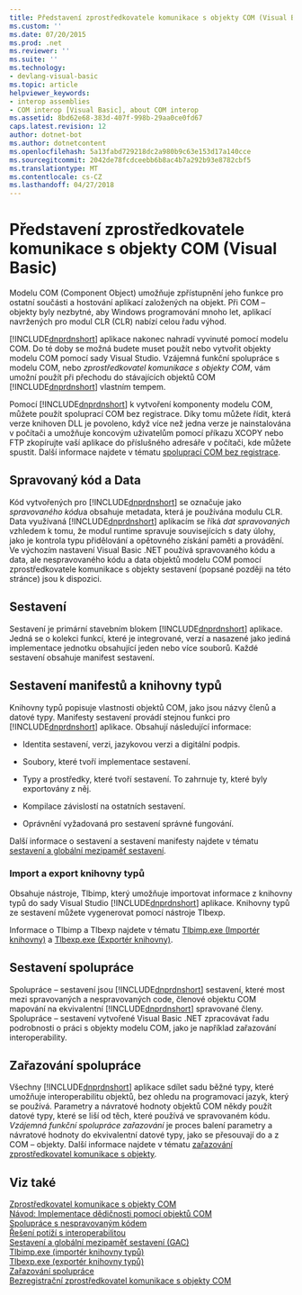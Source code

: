 ```yaml
---
title: Představení zprostředkovatele komunikace s objekty COM (Visual Basic)
ms.custom: ''
ms.date: 07/20/2015
ms.prod: .net
ms.reviewer: ''
ms.suite: ''
ms.technology:
- devlang-visual-basic
ms.topic: article
helpviewer_keywords:
- interop assemblies
- COM interop [Visual Basic], about COM interop
ms.assetid: 8bd62e68-383d-407f-998b-29aa0ce0fd67
caps.latest.revision: 12
author: dotnet-bot
ms.author: dotnetcontent
ms.openlocfilehash: 5a13fabd729218dc2a980b9c63e153d17a140cce
ms.sourcegitcommit: 2042de78fcdceebb6b8ac4b7a292b93e8782cbf5
ms.translationtype: MT
ms.contentlocale: cs-CZ
ms.lasthandoff: 04/27/2018
---
```

# <a name="introduction-to-com-interop-visual-basic"></a>Představení zprostředkovatele komunikace s objekty COM (Visual Basic)
Modelu COM (Component Object) umožňuje zpřístupnění jeho funkce pro ostatní součásti a hostování aplikací založených na objekt. Při COM – objekty byly nezbytné, aby Windows programování mnoho let, aplikací navržených pro modul CLR (CLR) nabízí celou řadu výhod.  
  
 [!INCLUDE[dnprdnshort](~/includes/dnprdnshort-md.md)] aplikace nakonec nahradí vyvinuté pomocí modelu COM. Do té doby se možná budete muset použít nebo vytvořit objekty modelu COM pomocí sady Visual Studio. Vzájemná funkční spolupráce s modelu COM, nebo *zprostředkovatel komunikace s objekty COM*, vám umožní použít při přechodu do stávajících objektů COM [!INCLUDE[dnprdnshort](~/includes/dnprdnshort-md.md)] vlastním tempem.  
  
 Pomocí [!INCLUDE[dnprdnshort](~/includes/dnprdnshort-md.md)] k vytvoření komponenty modelu COM, můžete použít spoluprací COM bez registrace. Díky tomu můžete řídit, která verze knihoven DLL je povoleno, když více než jedna verze je nainstalována v počítači a umožňuje koncovým uživatelům pomocí příkazu XCOPY nebo FTP zkopírujte vaší aplikace do příslušného adresáře v počítači, kde můžete spustit. Další informace najdete v tématu [spoluprací COM bez registrace](http://msdn.microsoft.com/library/90f308b9-82dc-414a-bce1-77e0155e56bd).  
  
## <a name="managed-code-and-data"></a>Spravovaný kód a Data  
 Kód vytvořených pro [!INCLUDE[dnprdnshort](~/includes/dnprdnshort-md.md)] se označuje jako *spravovaného kódu*a obsahuje metadata, která je používána modulu CLR. Data využívaná [!INCLUDE[dnprdnshort](~/includes/dnprdnshort-md.md)] aplikacím se říká *dat spravovaných* vzhledem k tomu, že modul runtime spravuje souvisejících s daty úlohy, jako je kontrola typu přidělování a opětovného získání paměti a provádění. Ve výchozím nastavení Visual Basic .NET používá spravovaného kódu a data, ale nespravovaného kódu a data objektů modelu COM pomocí zprostředkovatele komunikace s objekty sestavení (popsané později na této stránce) jsou k dispozici.  
  
## <a name="assemblies"></a>Sestavení  
 Sestavení je primární stavebním blokem [!INCLUDE[dnprdnshort](~/includes/dnprdnshort-md.md)] aplikace. Jedná se o kolekci funkcí, které je integrované, verzí a nasazené jako jediná implementace jednotku obsahující jeden nebo více souborů. Každé sestavení obsahuje manifest sestavení.  
  
## <a name="type-libraries-and-assembly-manifests"></a>Sestavení manifestů a knihovny typů  
 Knihovny typů popisuje vlastnosti objektů COM, jako jsou názvy členů a datové typy. Manifesty sestavení provádí stejnou funkci pro [!INCLUDE[dnprdnshort](~/includes/dnprdnshort-md.md)] aplikace. Obsahují následující informace:  
  
-   Identita sestavení, verzi, jazykovou verzi a digitální podpis.  
  
-   Soubory, které tvoří implementace sestavení.  
  
-   Typy a prostředky, které tvoří sestavení. To zahrnuje ty, které byly exportovány z něj.  
  
-   Kompilace závislostí na ostatních sestavení.  
  
-   Oprávnění vyžadovaná pro sestavení správné fungování.  
  
 Další informace o sestavení a sestavení manifesty najdete v tématu [sestavení a globální mezipaměť sestavení](../../../visual-basic/programming-guide/concepts/assemblies-gac/index.md).  
  
### <a name="importing-and-exporting-type-libraries"></a>Import a export knihovny typů  
 Obsahuje nástroje, Tlbimp, který umožňuje importovat informace z knihovny typů do sady Visual Studio [!INCLUDE[dnprdnshort](~/includes/dnprdnshort-md.md)] aplikace. Knihovny typů ze sestavení můžete vygenerovat pomocí nástroje Tlbexp.  
  
 Informace o Tlbimp a Tlbexp najdete v tématu [Tlbimp.exe (Importér knihovny)](../../../framework/tools/tlbimp-exe-type-library-importer.md) a [Tlbexp.exe (Exportér knihovny)](http://msdn.microsoft.com/library/a487d61b-d166-467b-a7ca-d8b52fbff42d).  
  
## <a name="interop-assemblies"></a>Sestavení spolupráce  
 Spolupráce – sestavení jsou [!INCLUDE[dnprdnshort](~/includes/dnprdnshort-md.md)] sestavení, které most mezi spravovaných a nespravovaných code, členové objektu COM mapování na ekvivalentní [!INCLUDE[dnprdnshort](~/includes/dnprdnshort-md.md)] spravované členy. Spolupráce – sestavení vytvořené Visual Basic .NET zpracovávat řadu podrobnosti o práci s objekty modelu COM, jako je například zařazování interoperability.  
  
## <a name="interoperability-marshaling"></a>Zařazování spolupráce  
 Všechny [!INCLUDE[dnprdnshort](~/includes/dnprdnshort-md.md)] aplikace sdílet sadu běžné typy, které umožňuje interoperabilitu objektů, bez ohledu na programovací jazyk, který se používá. Parametry a návratové hodnoty objektů COM někdy použít datové typy, které se liší od těch, které používá ve spravovaném kódu. *Vzájemná funkční spolupráce zařazování* je proces balení parametry a návratové hodnoty do ekvivalentní datové typy, jako se přesouvají do a z COM – objekty. Další informace najdete v tématu [zařazování zprostředkovatel komunikace s objekty](../../../framework/interop/interop-marshaling.md).  
  
## <a name="see-also"></a>Viz také  
 [Zprostředkovatel komunikace s objekty COM](../../../visual-basic/programming-guide/com-interop/index.md)  
 [Návod: Implementace dědičnosti pomocí objektů COM](../../../visual-basic/programming-guide/com-interop/walkthrough-implementing-inheritance-with-com-objects.md)  
 [Spolupráce s nespravovaným kódem](../../../framework/interop/index.md)  
 [Řešení potíží s interoperabilitou](../../../visual-basic/programming-guide/com-interop/troubleshooting-interoperability.md)  
 [Sestavení a globální mezipaměť sestavení (GAC)](../../../visual-basic/programming-guide/concepts/assemblies-gac/index.md)  
 [Tlbimp.exe (importér knihovny typů)](../../../framework/tools/tlbimp-exe-type-library-importer.md)  
 [Tlbexp.exe (exportér knihovny typů)](http://msdn.microsoft.com/library/a487d61b-d166-467b-a7ca-d8b52fbff42d)  
 [Zařazování spolupráce](../../../framework/interop/interop-marshaling.md)  
 [Bezregistrační zprostředkovatel komunikace s objekty COM](http://msdn.microsoft.com/library/90f308b9-82dc-414a-bce1-77e0155e56bd)
